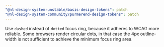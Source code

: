 ```yaml
---
"@nl-design-system-unstable/basis-design-tokens": patch
"@nl-design-system-community/purmerend-design-tokens": patch
---
```


Use `dashed` instead of `dotted` focus ring, because it adheres to WCAG more reliable. Some browsers render circular dots, in that case the 4px outline-width is not sufficient to achieve the minimum focus ring area.
